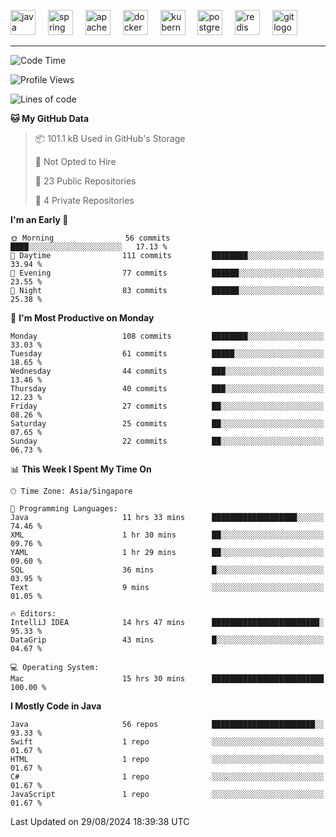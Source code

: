 <p align="left">
  <img src="https://cdn.jsdelivr.net/gh/devicons/devicon/icons/java/java-original.svg" height="40" alt="java logo"  />
  <img width="12" />
  <img src="https://cdn.jsdelivr.net/gh/devicons/devicon/icons/spring/spring-original.svg" height="40" alt="spring logo"  />
  <img width="12" />
  <img src="https://cdn.jsdelivr.net/gh/devicons/devicon/icons/apachekafka/apachekafka-original.svg" height="40" alt="apachekafka logo"  />
  <img width="12" />
  <img src="https://cdn.jsdelivr.net/gh/devicons/devicon/icons/docker/docker-original.svg" height="40" alt="docker logo"  />
  <img width="12" />
  <img src="https://cdn.jsdelivr.net/gh/devicons/devicon/icons/kubernetes/kubernetes-plain.svg" height="40" alt="kubernetes logo"  />
  <img width="12" />
  <img src="https://cdn.jsdelivr.net/gh/devicons/devicon/icons/postgresql/postgresql-original.svg" height="40" alt="postgresql logo"  />
  <img width="12" />
  <img src="https://cdn.jsdelivr.net/gh/devicons/devicon/icons/redis/redis-original.svg" height="40" alt="redis logo"  />
  <img width="12" />
  <img src="https://cdn.jsdelivr.net/gh/devicons/devicon/icons/git/git-original.svg" height="40" alt="git logo"  />
</p>


<!--<img src="https://media.giphy.com/media/LnQjpWaON8nhr21vNW/giphy.gif" width="60"> <em><b>I love connecting with different people</b> so if you want to say <b>hi, I'll be happy to meet you more!</b> 😊 </em> -->

---
<!--START_SECTION:waka-->
![Code Time](http://img.shields.io/badge/Code%20Time-2%2C043%20hrs%206%20mins-blue)

![Profile Views](http://img.shields.io/badge/Profile%20Views-0-blue)

![Lines of code](https://img.shields.io/badge/From%20Hello%20World%20I%27ve%20Written-103.9%20thousand%20lines%20of%20code-blue)

**🐱 My GitHub Data** 

> 📦 101.1 kB Used in GitHub's Storage 
 > 
> 🚫 Not Opted to Hire
 > 
> 📜 23 Public Repositories 
 > 
> 🔑 4 Private Repositories 
 > 
**I'm an Early 🐤** 

```text
🌞 Morning                56 commits          ████░░░░░░░░░░░░░░░░░░░░░   17.13 % 
🌆 Daytime                111 commits         ████████░░░░░░░░░░░░░░░░░   33.94 % 
🌃 Evening                77 commits          ██████░░░░░░░░░░░░░░░░░░░   23.55 % 
🌙 Night                  83 commits          ██████░░░░░░░░░░░░░░░░░░░   25.38 % 
```
📅 **I'm Most Productive on Monday** 

```text
Monday                   108 commits         ████████░░░░░░░░░░░░░░░░░   33.03 % 
Tuesday                  61 commits          █████░░░░░░░░░░░░░░░░░░░░   18.65 % 
Wednesday                44 commits          ███░░░░░░░░░░░░░░░░░░░░░░   13.46 % 
Thursday                 40 commits          ███░░░░░░░░░░░░░░░░░░░░░░   12.23 % 
Friday                   27 commits          ██░░░░░░░░░░░░░░░░░░░░░░░   08.26 % 
Saturday                 25 commits          ██░░░░░░░░░░░░░░░░░░░░░░░   07.65 % 
Sunday                   22 commits          ██░░░░░░░░░░░░░░░░░░░░░░░   06.73 % 
```


📊 **This Week I Spent My Time On** 

```text
🕑︎ Time Zone: Asia/Singapore

💬 Programming Languages: 
Java                     11 hrs 33 mins      ███████████████████░░░░░░   74.46 % 
XML                      1 hr 30 mins        ██░░░░░░░░░░░░░░░░░░░░░░░   09.76 % 
YAML                     1 hr 29 mins        ██░░░░░░░░░░░░░░░░░░░░░░░   09.60 % 
SQL                      36 mins             █░░░░░░░░░░░░░░░░░░░░░░░░   03.95 % 
Text                     9 mins              ░░░░░░░░░░░░░░░░░░░░░░░░░   01.05 % 

🔥 Editors: 
IntelliJ IDEA            14 hrs 47 mins      ████████████████████████░   95.33 % 
DataGrip                 43 mins             █░░░░░░░░░░░░░░░░░░░░░░░░   04.67 % 

💻 Operating System: 
Mac                      15 hrs 30 mins      █████████████████████████   100.00 % 
```

**I Mostly Code in Java** 

```text
Java                     56 repos            ███████████████████████░░   93.33 % 
Swift                    1 repo              ░░░░░░░░░░░░░░░░░░░░░░░░░   01.67 % 
HTML                     1 repo              ░░░░░░░░░░░░░░░░░░░░░░░░░   01.67 % 
C#                       1 repo              ░░░░░░░░░░░░░░░░░░░░░░░░░   01.67 % 
JavaScript               1 repo              ░░░░░░░░░░░░░░░░░░░░░░░░░   01.67 % 
```




 Last Updated on 29/08/2024 18:39:38 UTC
<!--END_SECTION:waka-->


<!--
**SimakovIgor/SimakovIgor** is a ✨ _special_ ✨ repository because its `README.md` (this file) appears on your GitHub profile.

Here are some ideas to get you started:

- 🔭 I’m currently working on ...
- 🌱 I’m currently learning ...
- 👯 I’m looking to collaborate on ...
- 🤔 I’m looking for help with ...
- 💬 Ask me about ...
- 📫 How to reach me: ...
- 😄 Pronouns: ...
- ⚡ Fun fact: ...
-->
